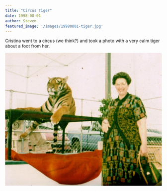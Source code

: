 ```yaml
---
title: "Circus Tiger"
date: 1998-08-01
author: Steven
featured_image: '/images/19980801-tiger.jpg'
---
```


Cristina went to a circus (we think?) and took a photo with a very calm tiger about a foot from her.

![](/images/19980801-tiger.jpg)
